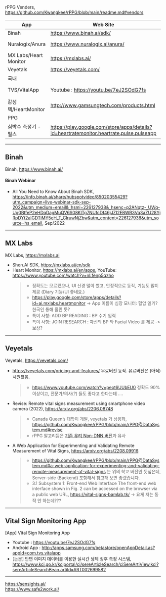
rPPG Venders, https://github.com/Kwangkee/rPPG/blob/main/readme.md#vendors

|App|Web Site|More Info|
|--|--|--|
|Binah|https://www.binah.ai/sdk/|https://github.com/Kwangkee/rPPG/blob/main/rPPG@Apps.md#binah|
|Nuralogix/Anura|https://www.nuralogix.ai/anura/|https://github.com/Kwangkee/rPPG/blob/main/rPPG%40Nuralogix.md#nuralogix-anura|
|MX Labs/Heart Monitor|https://mxlabs.ai/|https://github.com/Kwangkee/rPPG/blob/main/rPPG@Apps.md#mx-labs|
|Veyetals|https://veyetals.com/|https://github.com/Kwangkee/rPPG/blob/main/rPPG@Apps.md#veyetals|
|국내|||
|TVS/VitalApp|Youtube : https://youtu.be/7eJ2SOdG7fs|https://github.com/Kwangkee/rPPG/blob/main/rPPG@Apps.md#vital-sign-monitoring-app|
|감성텍/HeartMonitor|http://www.gamsungtech.com/products.html|-|
|PPG|||
|심박수 측정기 - 펄스|https://play.google.com/store/apps/details?id=heartratemonitor.heartrate.pulse.pulseapp|-|

***
## Binah
Binah, https://www.binah.ai/

#### Binah Webinar
- All You Need to Know About Binah SDK, https://info.binah.ai/share/hubspotvideo/85020355429?utm_campaign=live-webinar-sdk-sep-2022&utm_medium=email&_hsmi=226127938&_hsenc=p2ANqtz-_UWq-Ug0BtfeP2eHDqDagMuQV6S08KlTg7NUfcDf46jJZI2EBWR3Vq3aZU28YjRpDYt2aIGDTiMY5eH_T_ClruwNjZbw&utm_content=226127938&utm_source=hs_email, Sep/2022 

***
## MX Labs
MX Labs, https://mxlabs.ai

- Shen.AI SDK, https://mxlabs.ai/en/sdk   
- Heart Monitor, https://mxlabs.ai/en/apps, YouTube: https://www.youtube.com/watch?v=nLfenp5qzho  
  >- 정확도는 모르겠으나, UI 신경 많이 썼고, 안정적으로 동작, 기능도 많이 제공 (Diary 기능/UI 좋네요.)
  >- https://play.google.com/store/apps/details?id=ai.mxlabs.heartmonitor -> App 이름이 심장 모니터: 혈압 일기? 한국인 통해 올린 듯?
  >- 특이 사항: ADD BP READING : BP 수기 입력  
  >- 특이 사항: JOIN RESEARCH : 자신의 BP 와 Facial Video 를 제공 -> 보상?  

***
## Veyetals
Veyetals, https://veyetals.com/

- https://veyetals.com/pricing-and-features/ 무료버전 동작. 유료버전은 (아직) 시원찮음. 
  >-	https://www.youtube.com/watch?v=peot6UUbEU0 정확도 90% 이상이고, 전문가/의사(?) 들도 좋다고 한다는데 ….

- Revise: Remote vital signs measurement using smartphone video camera (2022), https://arxiv.org/abs/2206.08748 
  >- Canada Queen’s 대학이 개발, veyetals 가 상용화, https://github.com/Kwangkee/rPPG/blob/main/rPPG@DataSystem.md#revise 
  >-	rPPG 알고리듬은 [기존 우리 Non-DNN 버전](https://github.com/Kwangkee/rPPG/blob/main/rPPG@Apps.md#vital-sign-monitoring-app)과 유사

- A Web Application for Experimenting and Validating Remote Measurement of Vital Signs, https://arxiv.org/abs/2208.09916 
  >- https://github.com/Kwangkee/rPPG/blob/main/rPPG@DataSystem.md#a-web-application-for-experimenting-and-validating-remote-measurement-of-vital-signs 는 위의 학교 버전인 듯싶은데, Server-side (Backend) 포함해서 참고해 보면 좋겠습니다.
  >-	3.1 Subsystem 1: Front-end Web Interface The front-end web interface shown in Fig. 2 can be accessed on the browser via a public web URL, https://vital-signs-bamlab.tk/ -> 요게 저는 동작 안 하는데???

***
## Vital Sign Monitoring App
[App] Vital Sign Monitoring App
- Youtube : https://youtu.be/7eJ2SOdG7fs  
- Android App : http://apps.samsung.com/betastore/openAppDetail.as?appId=com.tvs.vitalapp  
- [논문] 안면 이미지 데이터를 이용한 실시간 생체 징후 측정 시스템, https://www.kci.go.kr/kciportal/ci/sereArticleSearch/ciSereArtiView.kci?sereArticleSearchBean.artiId=ART002699582

***
https://sensights.ai/  
https://www.safe2work.ai/  

